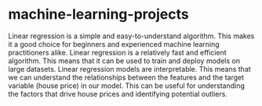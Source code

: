 # machine-learning-projects

Linear regression is a simple and easy-to-understand algorithm. This makes it a good choice for beginners and experienced machine learning practitioners alike.
Linear regression is a relatively fast and efficient algorithm. This means that it can be used to train and deploy models on large datasets.
Linear regression models are interpretable. This means that we can understand the relationships between the features and the target variable (house price) in our model. This can be useful for understanding the factors that drive house prices and identifying potential outliers.
